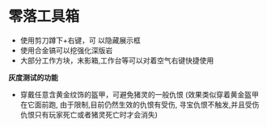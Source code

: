 # 零落工具箱

* 使用剪刀蹲下+右键，可 以隐藏展示框
* 使用合金镐可以挖强化深版岩
* 大部分工作方块，末影箱,工作台等可以对着空气右键快捷使用



**灰度测试的功能**

* 穿戴任意含黄金纹饰的盔甲，可避免猪灵的一般仇恨 (效果类似穿着黄金盔甲在它面前跑, 由于限制,目前仍然生效的仇恨有受伤, 寻宝仇恨不触发,并且受伤仇恨只有玩家死亡或者猪灵死亡时才会消失)
